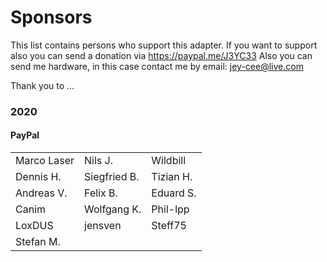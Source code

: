 # Sponsors

This list contains persons who support this adapter. 
If you want to support also you can send a donation via https://paypal.me/J3YC33
Also you can send me hardware, in this case contact me by email: jey-cee@live.com

Thank you to ...

### 2020

#### PayPal

||||
|---|---|---|
| Marco Laser | Nils J. | Wildbill |
| Dennis H. | Siegfried B. | Tizian H. |
| Andreas V. | Felix B. | Eduard S. |
| Canim | Wolfgang K. | Phil-lpp |
| LoxDUS | jensven | Steff75 |
| Stefan M. |
